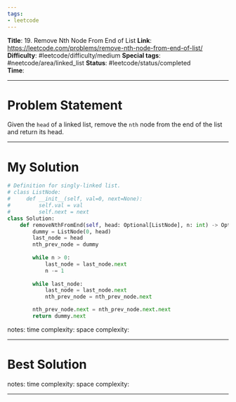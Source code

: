 ```yaml
---
tags:
- leetcode
---
```

**Title**: 19. Remove Nth Node From End of List
**Link**: https://leetcode.com/problems/remove-nth-node-from-end-of-list/
**Difficulty**: #leetcode/difficulty/medium 
**Special tags**: #neetcode/area/linked_list 
**Status**: #leetcode/status/completed  
**Time**: 

---
# Problem Statement
Given the `head` of a linked list, remove the `nth` node from the end of the list and return its head.

---
# My Solution
```python
# Definition for singly-linked list.
# class ListNode:
#     def __init__(self, val=0, next=None):
#         self.val = val
#         self.next = next
class Solution:
    def removeNthFromEnd(self, head: Optional[ListNode], n: int) -> Optional[ListNode]:
        dummy = ListNode(0, head)
        last_node = head
        nth_prev_node = dummy
        
        while n > 0:
            last_node = last_node.next
            n -= 1
        
        while last_node:
            last_node = last_node.next
            nth_prev_node = nth_prev_node.next

        nth_prev_node.next = nth_prev_node.next.next
        return dummy.next
```
notes: 
time complexity: 
space complexity: 

---
# Best Solution

notes: 
time complexity: 
space complexity: 

---

